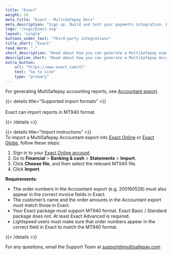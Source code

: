 ```yaml
---
title: "Exact"
weight: 20
meta_title: "Exact - MultiSafepay Docs"
meta_description: "Sign up. Build and test your payments integration. Explore our products and services. Use our API Reference, SDKs, and wrappers. Get support."
logo: '/svgs/Exact.svg'
layout: 'single'
buttons_under_text: "Third-party integrations"
title_short: "Exact"
read_more: "."
short_description: "Read about how you can generate a MultiSafepay export and import to your Exact platform"
description_short: "Read about how you can generate a MultiSafepay Accountant Export for your Exact software platform."
extra_button:
    url: "https://www.exact.com/nl" 
    text: "Go to site" 
    type: "primary"
---
```


For generating MultiSafepay accounting reports, see [Accountant export](/tools/accounting/reports/accountant-export/).

{{< details title="Supported import formats" >}}  
&nbsp;  
Exact can import reports in MT940 format.

{{< /details >}}

{{< details title="Import instructions" >}}
&nbsp;  
To import a MultiSafepay Accountant export into [Exact Online](https://www.exact.com/software/exact-online) or [Exact Globe](https://www.exact.com/software/exact-globe), follow these steps:

1. Sign in to your [Exact Online account](https://start.exactonline.nl/docs/Login.aspx?ReturnUrl=%2fdocs%2fMenuPortal.aspx#_ga=2.221698527.659438293.1581330144-1715983246.1581330144).
2. Go to **Financial** > **Banking & cash** > **Statements** > **Import**.
3. Click **Choose file**, and then select the relevant MT940 file.
4. Click **Import**.

**Requirements**:

- The order numbers in the Accountant export (e.g. 200160526) must also appear in the correct invoice fields in Exact.
- The customer’s name and the order amounts in the Accountant export must match those in Exact.
- Your Exact package must support MT940 format. Exact Basic / Standard package does not. At least Exact Advanced is required. 
- Lightspeed users must make sure that order numbers appear in the correct field in Exact to match the MT940 format.

{{< /details >}}

For any questions, email the Support Team at <support@multisafepay.com>
